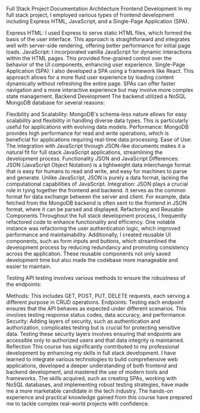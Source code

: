 Full Stack Project Documentation
Architecture
Frontend Development
In my full stack project, I employed various types of frontend development including Express HTML, JavaScript, and a Single-Page Application (SPA).

Express HTML: I used Express to serve static HTML files, which formed the basis of the user interface. This approach is straightforward and integrates well with server-side rendering, offering better performance for initial page loads.
JavaScript: I incorporated vanilla JavaScript for dynamic interactions within the HTML pages. This provided fine-grained control over the behavior of the UI components, enhancing user experience.
Single-Page Application (SPA): I also developed a SPA using a framework like React. This approach allows for a more fluid user experience by loading content dynamically without refreshing the entire page. SPAs can offer faster navigation and a more interactive experience but may involve more complex state management.
Backend Development
The backend utilized a NoSQL MongoDB database for several reasons:

Flexibility and Scalability: MongoDB's schema-less nature allows for easy scalability and flexibility in handling diverse data types. This is particularly useful for applications with evolving data models.
Performance: MongoDB provides high performance for read and write operations, which is beneficial for applications requiring real-time data processing.
Ease of Use: The integration with JavaScript through JSON-like documents makes it a natural fit for full stack JavaScript applications, streamlining the development process.
Functionality
JSON and JavaScript
Differences: JSON (JavaScript Object Notation) is a lightweight data interchange format that is easy for humans to read and write, and easy for machines to parse and generate. Unlike JavaScript, JSON is purely a data format, lacking the computational capabilities of JavaScript.
Integration: JSON plays a crucial role in tying together the frontend and backend. It serves as the common format for data exchange between the server and client. For example, data fetched from the MongoDB backend is often sent to the frontend in JSON format, where it can be parsed and displayed.
Refactoring and Reusable Components
Throughout the full stack development process, I frequently refactored code to enhance functionality and efficiency. One notable instance was refactoring the user authentication logic, which improved performance and maintainability. Additionally, I created reusable UI components, such as form inputs and buttons, which streamlined the development process by reducing redundancy and promoting consistency across the application. These reusable components not only saved development time but also made the codebase more manageable and easier to maintain.

Testing
API testing involves various methods to ensure the robustness of the endpoints:

Methods: This includes GET, POST, PUT, DELETE requests, each serving a different purpose in CRUD operations.
Endpoints: Testing each endpoint ensures that the API behaves as expected under different scenarios. This involves testing response status codes, data accuracy, and performance.
Security: Adding layers of security, such as authentication and authorization, complicates testing but is crucial for protecting sensitive data. Testing these security layers involves ensuring that endpoints are accessible only to authorized users and that data integrity is maintained.
Reflection
This course has significantly contributed to my professional development by enhancing my skills in full stack development. I have learned to integrate various technologies to build comprehensive web applications, developed a deeper understanding of both frontend and backend development, and mastered the use of modern tools and frameworks. The skills acquired, such as creating SPAs, working with NoSQL databases, and implementing robust testing strategies, have made me a more marketable candidate in the tech industry. The hands-on experience and practical knowledge gained from this course have prepared me to tackle complex real-world projects with confidence.
